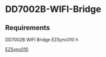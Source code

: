 # DD7002B-WIFI-Bridge
## Requirements
DD7002B WIFI Bridge
EZSync010
h

[EZSync010](ttps://www.amazon.com/gp/product/B010KJSCR8/ref=as_li_tl?ie=UTF8&camp=1789&creative=9325&creativeASIN=B010KJSCR8&linkCode=as2&tag=fearandloa051-20&linkId=ba84822693d1dd483c71e3913e287d01 "amazon affiliate link")
